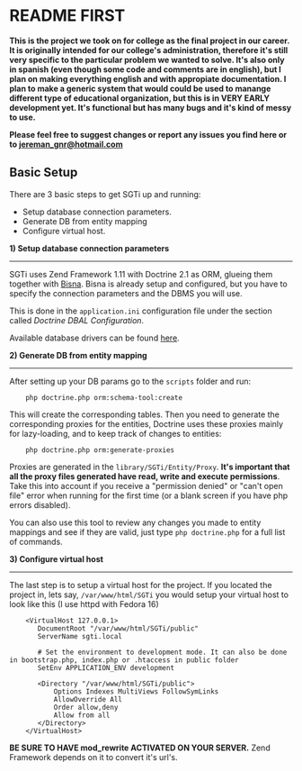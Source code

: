 README FIRST
============
<p>
  <strong>
  This is the project we took on for college as the final project in our career. It is originally intended for our college's administration, therefore it's still very specific to the particular problem we wanted to solve.
  It's also only in spanish (even though some code and comments are in english), but I plan on making everything english and with appropiate documentation.  
  I plan to make a generic system that would could be used to manange different type of educational organization, but this is in VERY EARLY development yet. It's functional but has many bugs and it's kind of messy to use.
  
  Please feel free to suggest changes or report any issues you find here or to jereman_gnr@hotmail.com
  </strong>
</p>


Basic Setup
-----------

There are 3 basic steps to get SGTi up and running:

  - Setup database connection parameters.
  - Generate DB from entity mapping
  - Configure virtual host.

**1) Setup database connection parameters**

--------------------------------------------------------------------------

SGTi uses Zend Framework 1.11 with Doctrine 2.1 as ORM, glueing them together with [Bisna][bisna]. Bisna is already setup and configured, but you have to specify the connection parameters and the DBMS you will use.

This is done in the `application.ini` configuration file under the section called *Doctrine DBAL Configuration*.  

Available database drivers can be found [here][doctrine].  
  

**2) Generate DB from entity mapping**

--------------------------------------------------------------------------

After setting up your DB params go to the `scripts` folder and run:

        php doctrine.php orm:schema-tool:create

This will create the corresponding tables. Then you need to generate the corresponding proxies for the entities, Doctrine uses these proxies mainly for lazy-loading, and to keep track of changes to entities:

        php doctrine.php orm:generate-proxies

Proxies are generated in the `library/SGTi/Entity/Proxy`. **It's important that all the proxy files generated have read, write and execute permissions**. Take this into account if you receive a "permission denied" or "can't open file" error when running for the first time (or a blank screen if you have php errors disabled).

You can also use this tool to review any changes you made to entity mappings and see if they are valid, just type `php doctrine.php` for a full list of commands.

**3) Configure virtual host**

--------------------------------------------------------------------------

The last step is to setup a virtual host for the project. If you located the project in, lets say, `/var/www/html/SGTi` you would setup your virtual host to look like this (I use httpd with Fedora 16)

        <VirtualHost 127.0.0.1>
           DocumentRoot "/var/www/html/SGTi/public"
           ServerName sgti.local

           # Set the environment to development mode. It can also be done in bootstrap.php, index.php or .htaccess in public folder
           SetEnv APPLICATION_ENV development

           <Directory "/var/www/html/SGTi/public">
               Options Indexes MultiViews FollowSymLinks
               AllowOverride All
               Order allow,deny
               Allow from all
           </Directory>
        </VirtualHost>

**BE SURE TO HAVE mod_rewrite ACTIVATED ON YOUR SERVER.** Zend Framework depends on it to convert it's url's.

[bisna]: https://github.com/guilhermeblanco/zendFramework1-Doctrine2
[doctrine]: http://docs.doctrine-project.org/projects/doctrine-dbal/en/latest/reference/configuration.html#connection-details